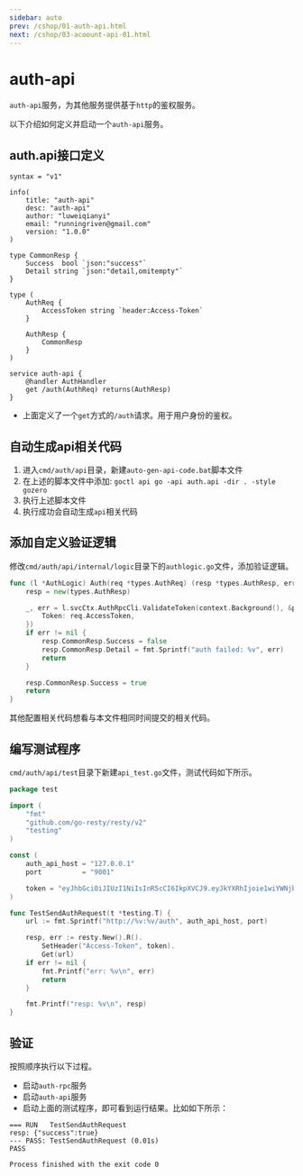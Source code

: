 ```yaml
---
sidebar: auto
prev: /cshop/01-auth-api.html
next: /cshop/03-acoount-api-01.html
---
```

# auth-api
`auth-api`服务，为其他服务提供基于`http`的鉴权服务。

以下介绍如何定义并启动一个`auth-api`服务。

## auth.api接口定义
```api
syntax = "v1"

info(
    title: "auth-api"
    desc: "auth-api"
    author: "luweiqianyi"
    email: "runningriven@gmail.com"
    version: "1.0.0"
)

type CommonResp {
    Success  bool `json:"success"`
    Detail string `json:"detail,omitempty"`
}

type (
    AuthReq {
        AccessToken string `header:Access-Token`
    }

    AuthResp {
        CommonResp
    }
)

service auth-api {
    @handler AuthHandler
    get /auth(AuthReq) returns(AuthResp)
}
```
* 上面定义了一个`get`方式的`/auth`请求。用于用户身份的鉴权。
## 自动生成api相关代码
1. 进入`cmd/auth/api`目录，新建`auto-gen-api-code.bat`脚本文件
2. 在上述的脚本文件中添加: `goctl api go -api auth.api -dir . -style gozero`
3. 执行上述脚本文件
4. 执行成功会自动生成`api`相关代码

## 添加自定义验证逻辑
修改`cmd/auth/api/internal/logic`目录下的`authlogic.go`文件，添加验证逻辑。
```go
func (l *AuthLogic) Auth(req *types.AuthReq) (resp *types.AuthResp, err error) {
	resp = new(types.AuthResp)

	_, err = l.svcCtx.AuthRpcCli.ValidateToken(context.Background(), &pb.TokenValidateReq{
		Token: req.AccessToken,
	})
	if err != nil {
		resp.CommonResp.Success = false
		resp.CommonResp.Detail = fmt.Sprintf("auth failed: %v", err)
		return
	}

	resp.CommonResp.Success = true
	return
}
```

其他配置相关代码想看与本文件相同时间提交的相关代码。
## 编写测试程序
`cmd/auth/api/test`目录下新建`api_test.go`文件，测试代码如下所示。
```go
package test

import (
	"fmt"
	"github.com/go-resty/resty/v2"
	"testing"
)

const (
	auth_api_host = "127.0.0.1"
	port          = "9001"

	token = "eyJhbGciOiJIUzI1NiIsInR5cCI6IkpXVCJ9.eyJkYXRhIjoie1wiYWNjb3VudE5hbWVcIjpcImxlZWJhaVwifSIsImV4cCI6MTY5NDA4MDA0Nn0.uzPqBT-de3nb1OhKDWqO5XUzGYdvwgKl4qCj4SCLKJQ"
)

func TestSendAuthRequest(t *testing.T) {
	url := fmt.Sprintf("http://%v:%v/auth", auth_api_host, port)

	resp, err := resty.New().R().
		SetHeader("Access-Token", token).
		Get(url)
	if err != nil {
		fmt.Printf("err: %v\n", err)
		return
	}

	fmt.Printf("resp: %v\n", resp)
}
```
## 验证
按照顺序执行以下过程。
* 启动`auth-rpc`服务
* 启动`auth-api`服务
* 启动上面的测试程序，即可看到运行结果。比如如下所示：
```log
=== RUN   TestSendAuthRequest
resp: {"success":true}
--- PASS: TestSendAuthRequest (0.01s)
PASS

Process finished with the exit code 0
```
